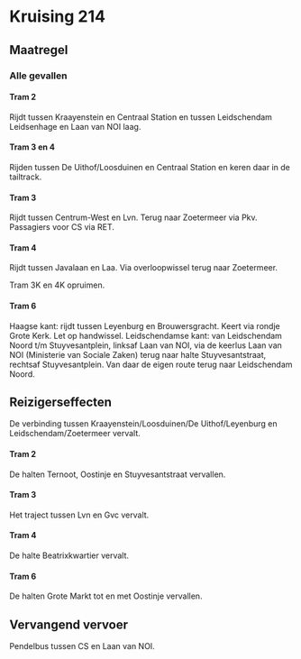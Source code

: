 # Kruising 214
## Maatregel
### Alle gevallen

#### Tram 2
Rijdt tussen Kraayenstein en Centraal Station en tussen Leidschendam Leidsenhage en Laan van NOI laag.

#### Tram 3 en 4
Rijden tussen De Uithof/Loosduinen en Centraal Station en keren daar in de tailtrack.

#### Tram 3
Rijdt tussen Centrum-West en Lvn. Terug naar Zoetermeer via Pkv. Passagiers voor CS via RET.

#### Tram 4
Rijdt tussen Javalaan en Laa. Via overloopwissel terug naar Zoetermeer.

Tram 3K en 4K opruimen.

#### Tram 6
Haagse kant: rijdt tussen Leyenburg en Brouwersgracht. Keert via rondje Grote Kerk. Let op handwissel.
Leidschendamse kant: van Leidschendam Noord t/m Stuyvesantplein, linksaf Laan van NOI, via de keerlus Laan van NOI (Ministerie van Sociale Zaken) terug naar halte Stuyvesantstraat, rechtsaf Stuyvesantplein. Van daar de eigen route terug naar Leidschendam Noord.

## Reizigerseffecten
De verbinding tussen Kraayenstein/Loosduinen/De Uithof/Leyenburg en Leidschendam/Zoetermeer vervalt.

#### Tram 2
De halten Ternoot, Oostinje en Stuyvesantstraat vervallen.

#### Tram 3
Het traject tussen Lvn en Gvc vervalt.

#### Tram 4
De halte Beatrixkwartier vervalt.

#### Tram 6
De halten Grote Markt tot en met Oostinje vervallen.

## Vervangend vervoer
Pendelbus tussen CS en Laan van NOI.




